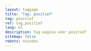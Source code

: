 ```yaml
---
layout: tagpage
title: "Tag: positief"
tag: positief
ref: tag_positief
lang: nl
description: Tag pagina voor positief
sitemap: false
robots: noindex
---
```

